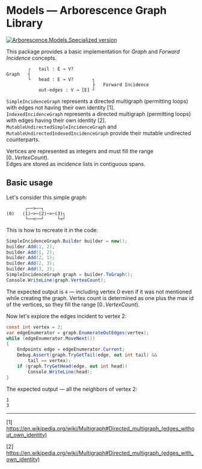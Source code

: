 # Models — Arborescence Graph Library

[![Arborescence.Models.Specialized version](https://img.shields.io/nuget/v/Arborescence.Models.Specialized.svg?label=Models.Specialized&logo=nuget)](https://nuget.org/packages/Arborescence.Models.Specialized/)

This package provides a basic implementation for _Graph_ and _Forward Incidence_ concepts.

```
        ┌   tail : E → V?
Graph   ┤
        └   head : E → V?       ┐
                                ├   Forward Incidence
            out-edges : V → [E] ┘
```

`SimpleIncidenceGraph` represents a directed multigraph (permitting loops) with edges not having their own identity [1].  
`IndexedIncidenceGraph` represents a directed multigraph (permitting loops) with edges having their own identity [2].  
`MutableUndirectedSimpleIncidenceGraph` and `MutableUndirectedIndexedIncidenceGraph` provide their mutable undirected counterparts.

Vertices are represented as integers and must fill the range [0.._VertexCount_).  
Edges are stored as incidence lists in contiguous spans.

## Basic usage

Let's consider this simple graph:

```
       ┌──>──┐
(0)   (1)─>─(2)─>─(3)┐
       └──<──┘     └<┘
```

This is how to recreate it in the code:

```csharp
SimpleIncidenceGraph.Builder builder = new();
builder.Add(1, 2);
builder.Add(1, 2);
builder.Add(2, 1);
builder.Add(2, 3);
builder.Add(3, 3);
SimpleIncidenceGraph graph = builder.ToGraph();
Console.WriteLine(graph.VertexCount);
```

The expected output is `4` — including vertex 0 even if it was not mentioned while creating the graph.
Vertex count is determined as one plus the max id of the vertices, so they fill the range [0.._VertexCount_).

Now let's explore the edges incident to vertex 2:

```csharp
const int vertex = 2;
var edgeEnumerator = graph.EnumerateOutEdges(vertex);
while (edgeEnumerator.MoveNext())
{
    Endpoints edge = edgeEnumerator.Current;
    Debug.Assert(graph.TryGetTail(edge, out int tail) &&
        tail == vertex);
    if (graph.TryGetHead(edge, out int head))
        Console.WriteLine(head);
}
```

The expected output — all the neighbors of vertex 2:

```
1
3
```

---

[1] https://en.wikipedia.org/wiki/Multigraph#Directed_multigraph_(edges_without_own_identity)

[2] https://en.wikipedia.org/wiki/Multigraph#Directed_multigraph_(edges_with_own_identity)
